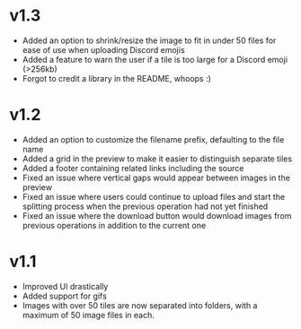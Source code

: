 # v1.3
- Added an option to shrink/resize the image to fit in under 50 files for ease of use when uploading Discord emojis
- Added a feature to warn the user if a tile is too large for a Discord emoji (>256kb)
- Forgot to credit a library in the README, whoops :)

# v1.2
- Added an option to customize the filename prefix, defaulting to the file name
- Added a grid in the preview to make it easier to distinguish separate tiles
- Added a footer containing related links including the source
- Fixed an issue where vertical gaps would appear between images in the preview
- Fixed an issue where users could continue to upload files and start the splitting process when the previous operation had not yet finished
- Fixed an issue where the download button would download images from previous operations in addition to the current one

# v1.1
- Improved UI drastically
- Added support for gifs
- Images with over 50 tiles are now separated into folders, with a maximum of 50 image files in each.
